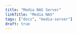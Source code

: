 ```yaml
---
title: "Media NAS Server"
linkTitle: "Media NAS"
tags: ["docs", "media-server"]
draft: true
---
```


